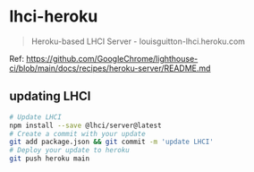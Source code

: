 # lhci-heroku

> Heroku-based LHCI Server - louisguitton-lhci.heroku.com

Ref: https://github.com/GoogleChrome/lighthouse-ci/blob/main/docs/recipes/heroku-server/README.md

## updating LHCI

```sh
# Update LHCI
npm install --save @lhci/server@latest
# Create a commit with your update
git add package.json && git commit -m 'update LHCI'
# Deploy your update to heroku
git push heroku main
```
